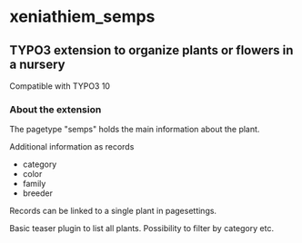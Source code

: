 # xeniathiem_semps

## TYPO3 extension to organize plants or flowers in a nursery

Compatible with TYPO3 10

### About the extension

The pagetype "semps" holds the main information about the plant.

Additional information as records
- category
- color
- family
- breeder

Records can be linked to a single plant in pagesettings.

Basic teaser plugin to list all plants. Possibility to filter by category etc.
